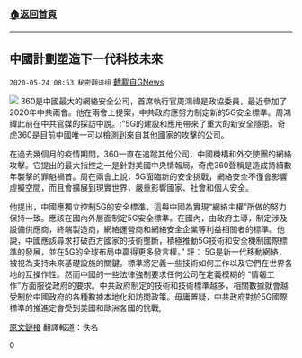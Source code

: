 ###  [:house:返回首頁](https://github.com/ourhimalayas/txt)
---

## 中國計劃塑造下一代科技未來
`2020-05-24 08:53 秘密翻译组` [轉載自GNews](https://gnews.org/zh-hant/211330/)

![](https://s3.amazonaws.com/gnews-media-offload/wp-content/uploads/2020/05/24085117/5g-3-scaled.jpg)
360是中國最大的網絡安全公司，首席執行官周鴻禕是政協委員，最近參加了2020年中共兩會。他在兩會上提案，中共政府應努力制定新的5G安全標準。周鴻禕此前在中共官媒的採訪中說。:”5G的建設和應用帶來了重大的新安全隱患。奇虎360是目前中國唯一可以檢測到來自其他國家的攻擊的公司。

在過去幾個月的疫情期間，360一直在追蹤其他公司，中國機構和外交使團的網絡攻擊。它提出的最大指控之一是針對美國中央情報局，奇虎360聲稱是造成持續數年襲擊的罪魁禍首。周在兩會上說，5G面臨新的安全挑戰，網絡安全不僅會影響虛擬空間，而且會擴展到現實世界，嚴重影響國家、社會和個人安全。

他提出，中國應獨立控制5G的安全標準，這與中國為實現“網絡主權”所做的努力保持一致。應該在國內外層面制定5G安全標準。在國內，由政府主導，制定涉及設備供應商，終端製造商，網絡運營商和網絡安全企業等利益相關者的標準。他說，中國應該尋求打破西方國家的技術壟斷，積極推動5G技術和安全機制國際標準的發展，並在5G的全球布局中贏得更多發言權。”
評：
5G是新一代移動網絡，被視為支持未來基礎設施的關鍵。標準將定義一些技術如何工作以及它們在世界各地的互操作性。然而中國的一些法律強制要求任何公司在定義模糊的 “情報工作”方面服從政府的要求。中共政府制定的技術和技術標準越多，相關數據就會越受制於中國政府的各種數據本地化和訪問政策。毋庸置疑，中共政府對於5G國際標準的推進定會受到美國和歐洲各國的挑戰,

[原文鏈接](https://www.abacusnews.com/tech/chinas-biggest-cybersecurity-company-wants-shape-5g-security-standards/article/3085599)
翻譯報道：佚名

0
